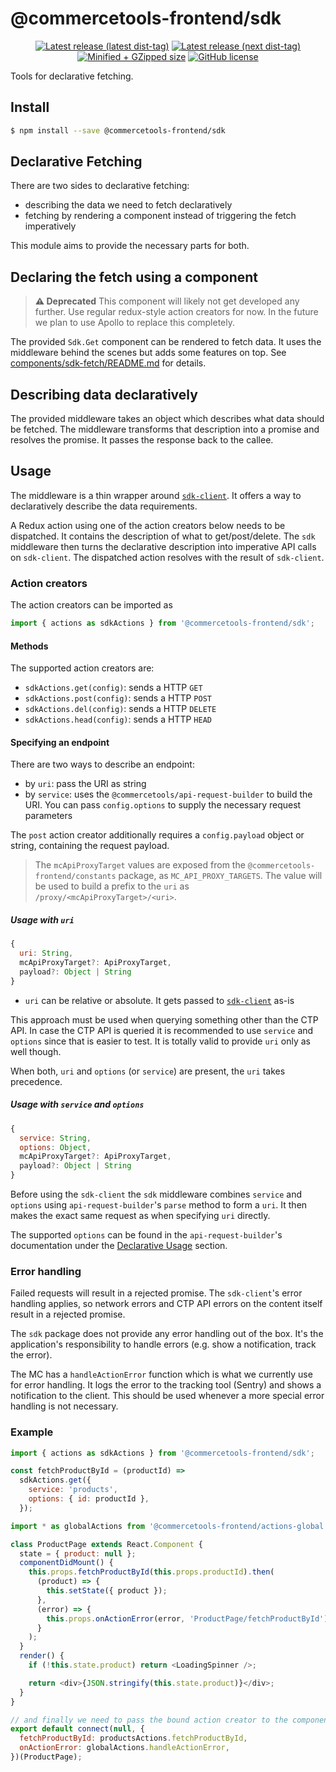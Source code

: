 # @commercetools-frontend/sdk

<p align="center">
  <a href="https://www.npmjs.com/package/@commercetools-frontend/sdk"><img src="https://badgen.net/npm/v/@commercetools-frontend/sdk" alt="Latest release (latest dist-tag)" /></a> <a href="https://www.npmjs.com/package/@commercetools-frontend/sdk"><img src="https://badgen.net/npm/v/@commercetools-frontend/sdk/next" alt="Latest release (next dist-tag)" /></a> <a href="https://bundlephobia.com/result?p=@commercetools-frontend/sdk"><img src="https://badgen.net/bundlephobia/minzip/@commercetools-frontend/sdk" alt="Minified + GZipped size" /></a> <a href="https://github.com/commercetools/merchant-center-application-kit/blob/master/LICENSE"><img src="https://badgen.net/github/license/commercetools/merchant-center-application-kit" alt="GitHub license" /></a>
</p>

Tools for declarative fetching.

## Install

```bash
$ npm install --save @commercetools-frontend/sdk
```

## Declarative Fetching

There are two sides to declarative fetching:

- describing the data we need to fetch declaratively
- fetching by rendering a component instead of triggering the fetch imperatively

This module aims to provide the necessary parts for both.

## Declaring the fetch using a component

> **⚠️ Deprecated** This component will likely not get developed any further. Use regular redux-style action creators for now. In the future we plan to use Apollo to replace this completely.

The provided `Sdk.Get` component can be rendered to fetch data. It uses the
middleware behind the scenes but adds some features on top. See
[components/sdk-fetch/README.md](./components/sdk-fetch/README.md) for details.

## Describing data declaratively

The provided middleware takes an object which describes what data should be
fetched. The middleware transforms that description into a promise and resolves
the promise. It passes the response back to the callee.

## Usage

The middleware is a thin wrapper around [`sdk-client`](https://commercetools.github.io/nodejs/sdk/api/sdkClient.html). It offers a way to declaratively describe the data requirements.

A Redux action using one of the action creators below needs to be dispatched. It contains the description of what to get/post/delete. The `sdk` middleware then turns the declarative description into imperative API calls on `sdk-client`. The dispatched action resolves with the result of `sdk-client`.

### Action creators

The action creators can be imported as

```js
import { actions as sdkActions } from '@commercetools-frontend/sdk';
```

#### Methods

The supported action creators are:

- `sdkActions.get(config)`: sends a HTTP `GET`
- `sdkActions.post(config)`: sends a HTTP `POST`
- `sdkActions.del(config)`: sends a HTTP `DELETE`
- `sdkActions.head(config)`: sends a HTTP `HEAD`

#### Specifying an endpoint

There are two ways to describe an endpoint:

- by `uri`: pass the URI as string
- by `service`: uses the `@commercetools/api-request-builder` to build the URI. You can pass `config.options` to supply the necessary request parameters

The `post` action creator additionally requires a `config.payload` object or string, containing the request payload.

> The `mcApiProxyTarget` values are exposed from the `@commercetools-frontend/constants` package, as `MC_API_PROXY_TARGETS`. The value will be used to build a prefix to the `uri` as `/proxy/<mcApiProxyTarget>/<uri>`.

##### Usage with `uri`

```js
{
  uri: String,
  mcApiProxyTarget?: ApiProxyTarget,
  payload?: Object | String
}
```

- `uri` can be relative or absolute. It gets passed to [`sdk-client`](https://commercetools.github.io/nodejs/sdk/api/sdkClient.html) as-is

This approach must be used when querying something other than the CTP API. In case the CTP API is queried it is recommended to use `service` and `options` since that is easier to test. It is totally valid to provide `uri` only as well though.

When both, `uri` and `options` (or `service`) are present, the `uri` takes precedence.

##### Usage with `service` and `options`

```js
{
  service: String,
  options: Object,
  mcApiProxyTarget?: ApiProxyTarget,
  payload?: Object | String
}
```

Before using the `sdk-client` the `sdk` middleware combines `service` and `options` using `api-request-builder`'s `parse` method to form a `uri`. It then makes the exact same request as when specifying `uri` directly.

The supported `options` can be found in the `api-request-builder`'s documentation under the [Declarative Usage](https://commercetools.github.io/nodejs/sdk/api/apiRequestBuilder.html#declarative-usage) section.

### Error handling

Failed requests will result in a rejected promise. The `sdk-client`'s error handling applies, so network errors and CTP API errors on the content itself result in a rejected promise.

The `sdk` package does not provide any error handling out of the box. It's the application's responsibility to handle errors (e.g. show a notification, track the error).

The MC has a `handleActionError` function which is what we currently use for error handling. It logs the error to the tracking tool (Sentry) and shows a notification to the client. This should be used whenever a more special error handling is not necessary.

### Example

```js
import { actions as sdkActions } from '@commercetools-frontend/sdk';

const fetchProductById = (productId) =>
  sdkActions.get({
    service: 'products',
    options: { id: productId },
  });
```

```js
import * as globalActions from '@commercetools-frontend/actions-global';

class ProductPage extends React.Component {
  state = { product: null };
  componentDidMount() {
    this.props.fetchProductById(this.props.productId).then(
      (product) => {
        this.setState({ product });
      },
      (error) => {
        this.props.onActionError(error, 'ProductPage/fetchProductById');
      }
    );
  }
  render() {
    if (!this.state.product) return <LoadingSpinner />;

    return <div>{JSON.stringify(this.state.product)}</div>;
  }
}

// and finally we need to pass the bound action creator to the component using plain old redux
export default connect(null, {
  fetchProductById: productsActions.fetchProductById,
  onActionError: globalActions.handleActionError,
})(ProductPage);
```
